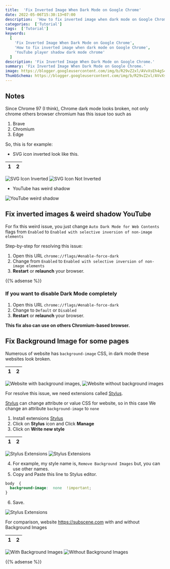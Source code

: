 ```yaml
---
title:  'Fix Inverted Image When Dark Mode on Google Chrome'
date: 2022-05-06T15:30:13+07:00
description:  'How to fix inverted image when dark mode on Google Chrome'
categories:  ['Tutorial']
tags:  ['Tutorial']
keywords:
  [
    'Fix Inverted Image When Dark Mode on Google Chrome',
    'How to fix inverted image when dark mode on Google Chrome',
    'YouTube player shadow dark mode chrome'
  ]
description: 'Fix Inverted Image When Dark Mode on Google Chrome.'
summary: 'Fix Inverted Image When Dark Mode on Google Chrome.'
image: https://blogger.googleusercontent.com/img/b/R29vZ2xl/AVvXsEh4gS484_RRF5AP20-jeEH9_uybKhpE1g8e_3oDcy6NQIJ6IM2Syvp_hIltipnbQwvpfO9BgZzZa6utCPWPNGTrowES-q8sDUH3GPiShw_sX570qVJEHkEMl-sLHW_nqAgVbWK9ukhEQ4qwJUYWPlDCjCi_jS-nPYUJdm58zB49iOZv0prsPL8UeRaG4C1B/s80-rw/chrome-logo.png
ThumbSchema: https://blogger.googleusercontent.com/img/b/R29vZ2xl/AVvXsEh4gS484_RRF5AP20-jeEH9_uybKhpE1g8e_3oDcy6NQIJ6IM2Syvp_hIltipnbQwvpfO9BgZzZa6utCPWPNGTrowES-q8sDUH3GPiShw_sX570qVJEHkEMl-sLHW_nqAgVbWK9ukhEQ4qwJUYWPlDCjCi_jS-nPYUJdm58zB49iOZv0prsPL8UeRaG4C1B/s0-rw/chrome-logo.png
---
```

## Notes
Since Chrome 97 (I think), Chrome dark mode looks broken, not only chrome others browser chromium has this issue too such as
1. Brave
2. Chromium
3. Edge

So, this is for example:

* SVG icon inverted look like this.

1             |  2
:-------------------------:|:-------------------------:
![SVG Icon Inverted](https://blogger.googleusercontent.com/img/b/R29vZ2xl/AVvXsEghc4jTPTyi36D225epIcE6FEjMP0iRR-r2_VuKnVHJ2wTNNsAeQLcfI1NsSLuJf7tJy1H3rdckv310aO7nl0_oXdrd5Hi2vB_S99k8e91nezXGq3Vl-Cb9on8KRYtZNT9U5wX4jegIvU4om68WCX3fbvlipG7hKD6fgi70IZDDJLaipS5Ar6glJxkqLTaq/s0-rw/rmdhnreza.my.id.chrome.inverted.1.jpg)  ![SVG Icon Not Inverted](https://blogger.googleusercontent.com/img/b/R29vZ2xl/AVvXsEhDL9CFFRConof0e1e779JUxDIGBYfPa4R7i4TZuN31Yh__21v1lZhl6gtjaodOzH7TO167vXLPJyffmBHG96tWHjoppti75MgcanK6AUDxTTbcaHvGq75pOi7TnXbYi2M0M0IXmoo9x2xRuqp9nYMqklMdNPSrFA-KoXek9KMayRML487Hv_iPPaR4f83O/s0-rw/rmdhnreza.my.id.chrome.inverted.2.jpg)

* YouTube has weird shadow

![YouTube weird shadow](https://blogger.googleusercontent.com/img/b/R29vZ2xl/AVvXsEhvLw-_M8vpAd31j976diJV7WhPySKITx2T_CpntE1GKk4LfsT0mNxB5zX0XyU0asnrmafU4Po6rDhW5RyJntNvAcszezmRy4rloEb0Iz4sLT_Cb7dgH4NLWoRVbRLizz-AOLlocW9ZZ3U60hVGh35M-olMDb3yoIi9S3YLr4oX4zFckSvVH41xUR9M6D2I/s0-rw/rmdhnreza.my.id.chrome.inverted.3.jpg)

## Fix inverted images & weird shadow YouTube

For fix this weird issue, you just change `Auto Dark Mode for Web Contents` flags from `Enabled` to `Enabled with selective inversion of non-image elements`

Step-by-step for resolving this issue:

1. Open this URL `chrome://flags/#enable-force-dark`
2. Change from `Enabled` to `Enabled with selective inversion of non-image elements`
3.  **Restart** or **relaunch** your browser.

{{% adsense %}}

### If you want to disable Dark Mode completely

1. Open this URL `chrome://flags/#enable-force-dark`
2. Change to `Default` or `Disabled`
3.  **Restart** or **relaunch** your browser.

**This fix also can use on others Chromium-based browser.**

## Fix Background Image for some pages
Numerous of website has `background-image` CSS, in dark mode these websites look broken.

1             |  2
:-------------------------:|:-------------------------:
![Website with background images,](https://blogger.googleusercontent.com/img/b/R29vZ2xl/AVvXsEhCP7MH53kHrLYmwJhXEIr9n6F_BJFGPuvR5hpBiedPZXw1Ru9QyE-sONWCQKzEFW1ZwodQovSLTRTF0CwdWflQ3AxFXxLdANmj2Xk9mAJChyphenhyphenJbeiN3d8FnaJy_P3vZcEbz1kGM1hId7l5q-TRSei_0ZuSWakuoYgLHwZ9sI_6JeWwBTgxJWB8s17N2xCdU/s0-rw/rmdhnreza.my.id.chrome.inverted.4.jpg)  ![Website without background images](https://blogger.googleusercontent.com/img/b/R29vZ2xl/AVvXsEhCYaFCTNklADBSEETJINb1yAPsP0guvZtYM6I25gHG7kvHdxymo3bdlVUaQE83BFJXt98YL7-5s30yRQUJ5SDIGowhnkTZO81jTiqa-0n7mhyXua78nZCQsmLKGBCN33HNkcUgK47OT6PUEtwAzAMasyygPXMxaUrn0b_M_fpahHexgadSlg6aYzohkPfA/s0-rw/rmdhnreza.my.id.chrome.inverted.5.jpg)

For resolve this issue, we need extensions called [Stylus](https://chrome.google.com/webstore/detail/stylus/clngdbkpkpeebahjckkjfobafhncgmne?hl=en).

[Stylus](https://chrome.google.com/webstore/detail/stylus/clngdbkpkpeebahjckkjfobafhncgmne?hl=en) can change attribute or value CSS for website, so in this case We change an attribute `background-image` to `none`

1. Install extensions [Stylus](https://chrome.google.com/webstore/detail/stylus/clngdbkpkpeebahjckkjfobafhncgmne?hl=en)
2. Click on **Stylus** icon and Click **Manage**
3. Click on **Write new style**

1             |  2
:-------------------------:|:-------------------------:
![Stylus Extensions](https://blogger.googleusercontent.com/img/b/R29vZ2xl/AVvXsEikHU0a4sXUiYWxyoCO9QoAHNzDxLcM-1ALgT5uY_pXa0t7Y2iMpwr9qaEtcDlD7o5BrtuCEp36-k7QISmK6Qo7GTalG-ncDZ-YHP8OFKDN-aMRAGJY4Jgouu0ATyw8wvt8cqBEYh44G_0GIiX2QTyn_abhBr54zeuRja8XZhyphenhyphenwXtuXrB8U5GMiBqjsfzXP/s0-rw/rmdhnreza.my.id.chrome.inverted.6.jpg)  ![Stylus Extensions](https://blogger.googleusercontent.com/img/b/R29vZ2xl/AVvXsEhBYOmO609jNo31xljfwnX7SSy408FC7Wt-JYkAQYaQXMjXU7ozeo819ZGV4ozTJKHah4GYyALFKuem1zeCtI_9uZM5oA9cdJrjqDhg_yUJbzH8V8gUN_omPr215bI5iXvNg8jWI6r4-Eb_B0ISj53wUlg3tebFYOlwpD3yNCNgL4X6TvGW_4D3DDOMkVEM/s0-rw/rmdhnreza.my.id.chrome.inverted.7.jpg)

4. For example, my style name is, `Remove Background Images` but, you can use other names.
5. Copy and Paste this line to Stylus editor.

```css
body  {
  background-image:  none  !important;
}
```
6. Save.

![Stylus Extensions](https://blogger.googleusercontent.com/img/b/R29vZ2xl/AVvXsEi7fx2ezQsp8tFZ9mxwQGXd56TdmArxswXKfh6d5Gdrx0irzs8xSz7l878qPFRGbaPBw_k7ax46tqeormqon6ru2M0TYy1Jg7afABqWaTcFAGgewSYTHP9IxtcEd36AgQxLWrimrOG0dwKH0quhgt8BGfC9-YwmUqrz0rndegiKDErb7nWxW-IrAbhWf94c/s0-rw/rmdhnreza.my.id.chrome.inverted.8.jpg)

For comparison, website https://subscene.com with and without Background Images

1             |  2
:-------------------------:|:-------------------------:
![With Background Images](https://blogger.googleusercontent.com/img/b/R29vZ2xl/AVvXsEiKsSQtMiUbsjEinAQoNJrifJOEwgK9dBudttybVqHdJAEwsxBqAZ5fB3jbYt6hyphenhyphenebHsuzo_HKz9uQzEx5XI3QBc7jAyQYr5pI3kE-uQn1B3DcZkcWTa8qEVZhDAWiUhMb3GOXfYGfhEG8isHF5hhB5o20b9TiPPgUfIWk3EX80QMQGuGVOYcTjM1ZsQXMb/s0-rw/rmdhnreza.my.id.chrome.inverted.9.jpg)  ![Without Background Images](https://blogger.googleusercontent.com/img/b/R29vZ2xl/AVvXsEgyYSn2etZeGsfW8mQ30a2WGG3TWnvFrbpZ4d3bLWayk04xWCZ_mjn17V1k_h_3eKg-OI_HKjmgg5CtpGiH_jHm6AZxWXwIc3kr8E2XQchVgsN51CKz4yYz1DNzsILpUzsRISqxJ82CnsGocMNs9J0FdAuphi5pH2k0J6UFC8tD62lnrGyXoHEk4Srkr8ph/s0-rw/rmdhnreza.my.id.chrome.inverted.10.jpg)

{{% adsense %}}
